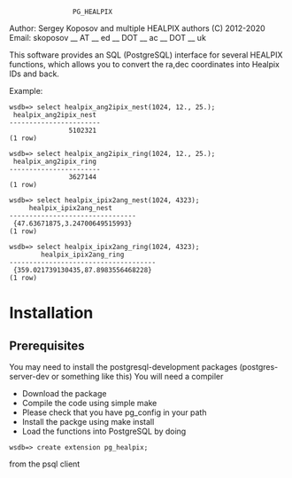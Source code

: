 					PG_HEALPIX
Author: Sergey Koposov
	and multiple HEALPIX authors    (C) 2012-2020
Email: skoposov __ AT __ ed __ DOT __ ac __ DOT __ uk

This software provides an SQL (PostgreSQL) interface for several 
HEALPIX functions, which allows you to convert the ra,dec coordinates 
into Healpix IDs and back. 

Example:
```
wsdb=> select healpix_ang2ipix_nest(1024, 12., 25.);
 healpix_ang2ipix_nest
-----------------------
               5102321
(1 row)
```
```
wsdb=> select healpix_ang2ipix_ring(1024, 12., 25.);
 healpix_ang2ipix_ring
-----------------------
               3627144
(1 row)
```
```
wsdb=> select healpix_ipix2ang_nest(1024, 4323);
     healpix_ipix2ang_nest
--------------------------------
 {47.63671875,3.24700649515993}
(1 row)
```
```
wsdb=> select healpix_ipix2ang_ring(1024, 4323);
        healpix_ipix2ang_ring
-------------------------------------
 {359.021739130435,87.8983556468228}
(1 row)
```

# Installation
## Prerequisites 
You may need to install the postgresql-development packages (postgres-server-dev or something like this)
You will need a compiler


* Download the package 
* Compile the code using simple	make
* Please check that you have pg_config in your path
*  Install the packge using
	make install
* Load the functions into PostgreSQL by doing 
```
wsdb=> create extension pg_healpix; 
```
from the psql client
